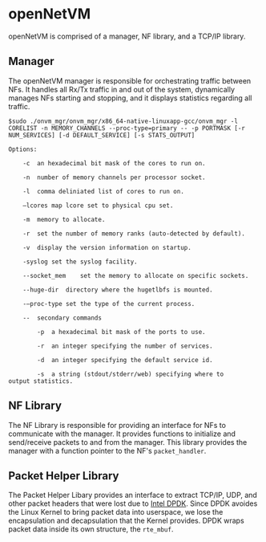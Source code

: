 openNetVM
==
openNetVM is comprised of a manager, NF library, and a TCP/IP library.

Manager
--
The openNetVM manager is responsible for orchestrating traffic between NFs.  It handles all Rx/Tx traffic in and out of the system, dynamically manages NFs starting and stopping, and it displays statistics regarding all traffic.

```
$sudo ./onvm_mgr/onvm_mgr/x86_64-native-linuxapp-gcc/onvm_mgr -l CORELIST -n MEMORY_CHANNELS --proc-type=primary -- -p PORTMASK [-r NUM_SERVICES] [-d DEFAULT_SERVICE] [-s STATS_OUTPUT]

Options:

	-c	an hexadecimal bit mask of the cores to run on.

	-n	number of memory channels per processor socket.

	-l	comma deliniated list of cores to run on.

	–lcores	map lcore set to physical cpu set.

	-m	memory to allocate.

	-r	set the number of memory ranks (auto-detected by default).

	-v	display the version information on startup.

	-syslog	set the syslog facility.

	--socket_mem	set the memory to allocate on specific sockets.

	--huge-dir	directory where the hugetlbfs is mounted.

	-–proc-type	set the type of the current process.

	--	secondary commands

		-p	a hexadecimal bit mask of the ports to use.

		-r	an integer specifying the number of services.

		-d	an integer specifying the default service id.

		-s	a string (stdout/stderr/web) specifying where to
output statistics.
```

NF Library
--
The NF Library is responsible for providing an interface for NFs to communicate with the manager.  It provides functions to initialize and send/receive packets to and from the manager.  This library provides the manager with a function pointer to the NF's `packet_handler`.

Packet Helper Library
--
The Packet Helper Libary provides an interface to extract TCP/IP, UDP, and other packet headers that were lost due to [Intel DPDK][dpdk].  Since DPDK avoides the Linux Kernel to bring packet data into userspace, we lose the encapsulation and decapsulation that the Kernel provides.  DPDK wraps packet data inside its own structure, the `rte_mbuf`.

[dpdk]: http://dpdk.org/
